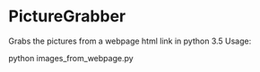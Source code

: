 # PictureGrabber
Grabs the pictures from a webpage html link in python 3.5
Usage:

python images_from_webpage.py
